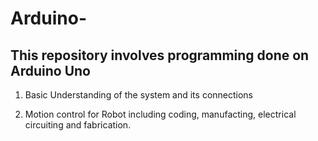 # Arduino-
## This repository involves programming done on Arduino Uno

1. Basic Understanding of the system and its connections 

2. Motion control for Robot including coding, manufacting, electrical circuiting and fabrication.
